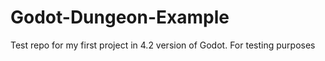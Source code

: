 # Godot-Dungeon-Example
Test repo for my first project in 4.2 version of Godot. For testing purposes
